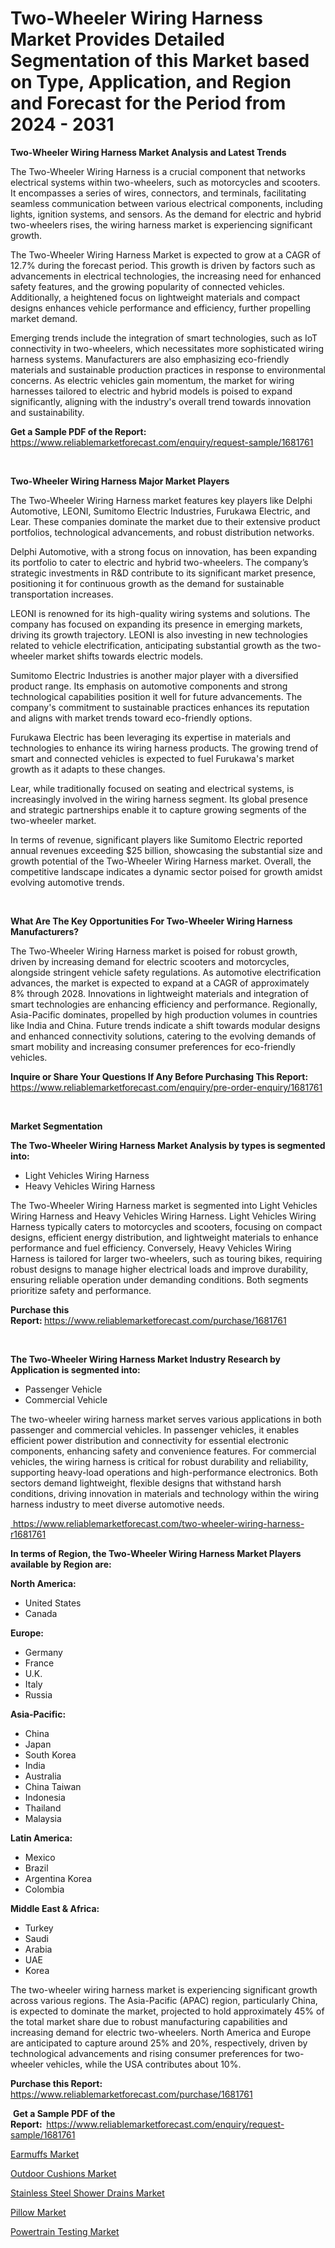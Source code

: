 <p><h1>Two-Wheeler Wiring Harness Market Provides Detailed Segmentation of this Market based on Type, Application, and Region and Forecast for the Period from 2024 - 2031</h1></p><p><strong>Two-Wheeler Wiring Harness Market Analysis and Latest Trends</strong></p>
<p><p>The Two-Wheeler Wiring Harness is a crucial component that networks electrical systems within two-wheelers, such as motorcycles and scooters. It encompasses a series of wires, connectors, and terminals, facilitating seamless communication between various electrical components, including lights, ignition systems, and sensors. As the demand for electric and hybrid two-wheelers rises, the wiring harness market is experiencing significant growth.</p><p>The Two-Wheeler Wiring Harness Market is expected to grow at a CAGR of 12.7% during the forecast period. This growth is driven by factors such as advancements in electrical technologies, the increasing need for enhanced safety features, and the growing popularity of connected vehicles. Additionally, a heightened focus on lightweight materials and compact designs enhances vehicle performance and efficiency, further propelling market demand.</p><p>Emerging trends include the integration of smart technologies, such as IoT connectivity in two-wheelers, which necessitates more sophisticated wiring harness systems. Manufacturers are also emphasizing eco-friendly materials and sustainable production practices in response to environmental concerns. As electric vehicles gain momentum, the market for wiring harnesses tailored to electric and hybrid models is poised to expand significantly, aligning with the industry's overall trend towards innovation and sustainability.</p></p>
<p><strong>Get a Sample PDF of the Report:&nbsp;</strong> <a href="https://www.reliablemarketforecast.com/enquiry/request-sample/1681761?utm_campaign=1140&utm_medium=2&utm_source=Github&utm_content=ia&utm_term=11122024&utm_id=two-wheeler-wiring-harness">https://www.reliablemarketforecast.com/enquiry/request-sample/1681761</a></p>
<p>&nbsp;</p>
<p><strong>Two-Wheeler Wiring Harness Major Market Players</strong></p>
<p><p>The Two-Wheeler Wiring Harness market features key players like Delphi Automotive, LEONI, Sumitomo Electric Industries, Furukawa Electric, and Lear. These companies dominate the market due to their extensive product portfolios, technological advancements, and robust distribution networks.</p><p>Delphi Automotive, with a strong focus on innovation, has been expanding its portfolio to cater to electric and hybrid two-wheelers. The company’s strategic investments in R&D contribute to its significant market presence, positioning it for continuous growth as the demand for sustainable transportation increases.</p><p>LEONI is renowned for its high-quality wiring systems and solutions. The company has focused on expanding its presence in emerging markets, driving its growth trajectory. LEONI is also investing in new technologies related to vehicle electrification, anticipating substantial growth as the two-wheeler market shifts towards electric models.</p><p>Sumitomo Electric Industries is another major player with a diversified product range. Its emphasis on automotive components and strong technological capabilities position it well for future advancements. The company's commitment to sustainable practices enhances its reputation and aligns with market trends toward eco-friendly options.</p><p>Furukawa Electric has been leveraging its expertise in materials and technologies to enhance its wiring harness products. The growing trend of smart and connected vehicles is expected to fuel Furukawa's market growth as it adapts to these changes.</p><p>Lear, while traditionally focused on seating and electrical systems, is increasingly involved in the wiring harness segment. Its global presence and strategic partnerships enable it to capture growing segments of the two-wheeler market.</p><p>In terms of revenue, significant players like Sumitomo Electric reported annual revenues exceeding $25 billion, showcasing the substantial size and growth potential of the Two-Wheeler Wiring Harness market. Overall, the competitive landscape indicates a dynamic sector poised for growth amidst evolving automotive trends.</p></p>
<p>&nbsp;</p>
<p><strong>What Are The Key Opportunities For Two-Wheeler Wiring Harness Manufacturers?</strong></p>
<p><p>The Two-Wheeler Wiring Harness market is poised for robust growth, driven by increasing demand for electric scooters and motorcycles, alongside stringent vehicle safety regulations. As automotive electrification advances, the market is expected to expand at a CAGR of approximately 8% through 2028. Innovations in lightweight materials and integration of smart technologies are enhancing efficiency and performance. Regionally, Asia-Pacific dominates, propelled by high production volumes in countries like India and China. Future trends indicate a shift towards modular designs and enhanced connectivity solutions, catering to the evolving demands of smart mobility and increasing consumer preferences for eco-friendly vehicles.</p></p>
<p><strong>Inquire or Share Your Questions If Any Before Purchasing This Report:</strong> <a href="https://www.reliablemarketforecast.com/enquiry/pre-order-enquiry/1681761?utm_campaign=1140&utm_medium=2&utm_source=Github&utm_content=ia&utm_term=11122024&utm_id=two-wheeler-wiring-harness">https://www.reliablemarketforecast.com/enquiry/pre-order-enquiry/1681761</a></p>
<p>&nbsp;</p>
<p><strong>Market Segmentation</strong></p>
<p><strong>The Two-Wheeler Wiring Harness Market Analysis by types is segmented into:</strong></p>
<p><ul><li>Light Vehicles Wiring Harness</li><li>Heavy Vehicles Wiring Harness</li></ul></p>
<p><p>The Two-Wheeler Wiring Harness market is segmented into Light Vehicles Wiring Harness and Heavy Vehicles Wiring Harness. Light Vehicles Wiring Harness typically caters to motorcycles and scooters, focusing on compact designs, efficient energy distribution, and lightweight materials to enhance performance and fuel efficiency. Conversely, Heavy Vehicles Wiring Harness is tailored for larger two-wheelers, such as touring bikes, requiring robust designs to manage higher electrical loads and improve durability, ensuring reliable operation under demanding conditions. Both segments prioritize safety and performance.</p></p>
<p><strong>Purchase this Report:&nbsp;</strong><a href="https://www.reliablemarketforecast.com/purchase/1681761?utm_campaign=1140&utm_medium=2&utm_source=Github&utm_content=ia&utm_term=11122024&utm_id=two-wheeler-wiring-harness">https://www.reliablemarketforecast.com/purchase/1681761</a></p>
<p>&nbsp;</p>
<p><strong>The Two-Wheeler Wiring Harness Market Industry Research by Application is segmented into:</strong></p>
<p><ul><li>Passenger Vehicle</li><li>Commercial Vehicle</li></ul></p>
<p><p>The two-wheeler wiring harness market serves various applications in both passenger and commercial vehicles. In passenger vehicles, it enables efficient power distribution and connectivity for essential electronic components, enhancing safety and convenience features. For commercial vehicles, the wiring harness is critical for robust durability and reliability, supporting heavy-load operations and high-performance electronics. Both sectors demand lightweight, flexible designs that withstand harsh conditions, driving innovation in materials and technology within the wiring harness industry to meet diverse automotive needs.</p></p>
<p><a href="https://www.reliablemarketforecast.com/two-wheeler-wiring-harness-r1681761?utm_campaign=1140&utm_medium=2&utm_source=Github&utm_content=ia&utm_term=11122024&utm_id=two-wheeler-wiring-harness">&nbsp;https://www.reliablemarketforecast.com/two-wheeler-wiring-harness-r1681761</a></p>
<p><strong>In terms of Region, the Two-Wheeler Wiring Harness Market Players available by Region are:</strong></p>
<p>
    <p> <strong> North America: </strong>
        <ul>
            <li>United States</li>
            <li>Canada</li>
        </ul>
        </p> 
    <p> <strong> Europe: </strong>
        <ul>
            <li>Germany</li>
            <li>France</li>
            <li>U.K.</li>
            <li>Italy</li>
            <li>Russia</li>
        </ul>
        </p> 
    <p> <strong> Asia-Pacific: </strong>
        <ul>
            <li>China</li>
            <li>Japan</li>
            <li>South Korea</li>
            <li>India</li>
            <li>Australia</li>
            <li>China Taiwan</li>
            <li>Indonesia</li>
            <li>Thailand</li>
            <li>Malaysia</li>
        </ul>
        </p> 
    <p> <strong> Latin America: </strong>
        <ul>
            <li>Mexico</li>
            <li>Brazil</li>
            <li>Argentina Korea</li>
            <li>Colombia</li>
        </ul>
        </p> 
    <p> <strong> Middle East & Africa: </strong>
        <ul>
            <li>Turkey</li>
            <li>Saudi</li>
            <li>Arabia</li>
            <li>UAE</li>
            <li>Korea</li>
        </ul>
    </p>
    </p>
<p><p>The two-wheeler wiring harness market is experiencing significant growth across various regions. The Asia-Pacific (APAC) region, particularly China, is expected to dominate the market, projected to hold approximately 45% of the total market share due to robust manufacturing capabilities and increasing demand for electric two-wheelers. North America and Europe are anticipated to capture around 25% and 20%, respectively, driven by technological advancements and rising consumer preferences for two-wheeler vehicles, while the USA contributes about 10%.</p></p>
<p><strong>Purchase this Report: </strong><a href="https://www.reliablemarketforecast.com/purchase/1681761?utm_campaign=1140&utm_medium=2&utm_source=Github&utm_content=ia&utm_term=11122024&utm_id=two-wheeler-wiring-harness">https://www.reliablemarketforecast.com/purchase/1681761</a></p>
<p>&nbsp;<strong>Get a Sample PDF of the Report:&nbsp;&nbsp;</strong><a href="https://www.reliablemarketforecast.com/enquiry/request-sample/1681761?utm_campaign=1140&utm_medium=2&utm_source=Github&utm_content=ia&utm_term=11122024&utm_id=two-wheeler-wiring-harness">https://www.reliablemarketforecast.com/enquiry/request-sample/1681761</a></p>
<p><strong></strong></p>
<p><p><a href="https://www.linkedin.com/pulse/forecasting-earmuffs-market-growth-88-cagr-projections-from-8311e?utm_campaign=1140&utm_medium=2&utm_source=Github&utm_content=ia&utm_term=11122024&utm_id=two-wheeler-wiring-harness">Earmuffs Market</a></p><p><a href="https://www.linkedin.com/pulse/outdoor-cushions-market-analysis-report-predicts-trends-growth-7ttee?utm_campaign=1140&utm_medium=2&utm_source=Github&utm_content=ia&utm_term=11122024&utm_id=two-wheeler-wiring-harness">Outdoor Cushions Market</a></p><p><a href="https://www.linkedin.com/pulse/navigating-current-trends-stainless-steel-shower-drains-market-w4uue?utm_campaign=1140&utm_medium=2&utm_source=Github&utm_content=ia&utm_term=11122024&utm_id=two-wheeler-wiring-harness">Stainless Steel Shower Drains Market</a></p><p><a href="https://www.linkedin.com/pulse/p-factrackr-ho6he?utm_campaign=1140&utm_medium=2&utm_source=Github&utm_content=ia&utm_term=11122024&utm_id=two-wheeler-wiring-harness">Pillow Market</a></p><p><a href="https://www.linkedin.com/pulse/p-factrackr-ho6he?utm_campaign=1140&utm_medium=2&utm_source=Github&utm_content=ia&utm_term=11122024&utm_id=two-wheeler-wiring-harness">Powertrain Testing Market</a></p></p>